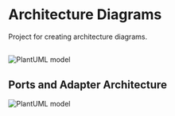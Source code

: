 # Architecture Diagrams
Project for creating architecture diagrams.

## 
![PlantUML model](http://www.plantuml.com/plantuml/svg/BSmn2W9134RXtbFe0PpqLdkLc0axWPdialn1yFGgM3rUysq93jIQbvkvpEfQCQy3EFD15Fngks7Kir933eSwcXoBaF8c3Xa65LJelHllmIjfiJdzhvq_UbFlttu0)

## Ports and Adapter Architecture
![PlantUML model](http://www.plantuml.com/plantuml/svg/JSqx3W8n30RXdbF00HBtL7iLurYRI7b4zcyXSNgWssgQaRx3mOOO_VPeKteK3Ult2cn_4Xc_yzbGunMk9cj29xAiGN3v49lK1XM4QIgDJ-FXDBXDsikGkF26cgVhcFTVEtIMNxy0)
